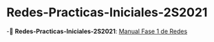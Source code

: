 # Redes-Practicas-Iniciales-2S2021
-:file_folder: __Redes-Practicas-Iniciales-2S2021__:
  [Manual Fase 1 de Redes](Grupo#10_Manual_Redes.pdf)
